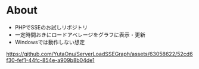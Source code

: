 # About
* PHPでSSEのお試しリポジトリ
* 一定時間おきにロードアベレージをグラフに表示・更新
* Windowsでは動作しない想定


https://github.com/YutaOnu/ServerLoadSSEGraph/assets/63058622/52cd6f30-fef1-44fc-854e-a909b8b04de1


